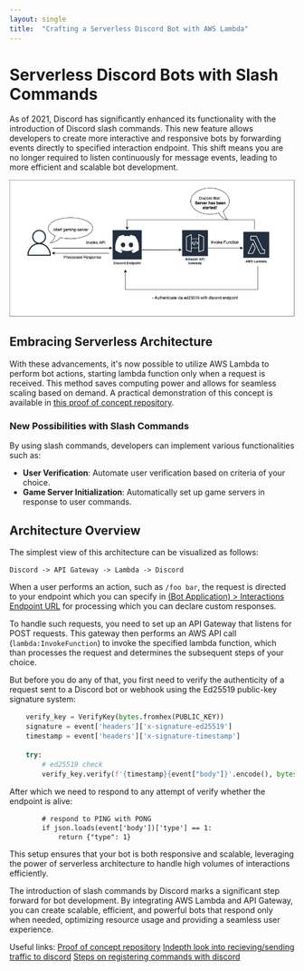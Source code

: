 ```yaml
---
layout: single
title:  "Crafting a Serverless Discord Bot with AWS Lambda"
---
```


# Serverless Discord Bots with Slash Commands

As of 2021, Discord has significantly enhanced its functionality with the introduction of Discord slash commands. This new feature allows developers to create more interactive and responsive bots by forwarding events directly to specified interaction endpoint. This shift means you are no longer required to listen continuously for message events, leading to more efficient and scalable bot development.

![Preview](./../assets/img/serverless-discord-architecture.png)

## Embracing Serverless Architecture

With these advancements, it's now possible to utilize AWS Lambda to perform bot actions, starting lambda function only when a request is received. This method saves computing power and allows for seamless scaling based on demand. A practical demonstration of this concept is available in [this proof of concept repository](https://github.com/maanisim/serverless-discord).

### New Possibilities with Slash Commands

By using slash commands, developers can implement various functionalities such as:
- **User Verification**: Automate user verification based on criteria of your choice.
- **Game Server Initialization**: Automatically set up game servers in response to user commands.

## Architecture Overview

The simplest view of this architecture can be visualized as follows:

```
Discord -> API Gateway -> Lambda -> Discord
```

When a user performs an action, such as `/foo bar`, the request is directed to your endpoint which you can specify in [(Bot Application) > Interactions Endpoint URL](https://discord.com/developers/applications) for processing which you can declare custom responses.

To handle such requests, you need to set up an API Gateway that listens for POST requests. This gateway then performs an AWS API call (`lambda:InvokeFunction`) to invoke the specified lambda function, which than processes the request and determines the subsequent steps of your choice.

But before you do any of that, you first need to verify the authenticity of a request sent to a Discord bot or webhook using the Ed25519 public-key signature system:
```py
    verify_key = VerifyKey(bytes.fromhex(PUBLIC_KEY))
    signature = event['headers']['x-signature-ed25519']
    timestamp = event['headers']['x-signature-timestamp']

    try:
        # ed25519 check
        verify_key.verify(f'{timestamp}{event["body"]}'.encode(), bytes.fromhex(signature))
```

After which we need to respond to any attempt of verify whether the endpoint is alive:
```
        # respond to PING with PONG
        if json.loads(event['body'])['type'] == 1:
            return {"type": 1}
```

This setup ensures that your bot is both responsive and scalable, leveraging the power of serverless architecture to handle high volumes of interactions efficiently.

The introduction of slash commands by Discord marks a significant step forward for bot development. By integrating AWS Lambda and API Gateway, you can create scalable, efficient, and powerful bots that respond only when needed, optimizing resource usage and providing a seamless user experience. 

Useful links:
[Proof of concept repository](https://github.com/maanisim/serverless-discord)
[Indepth look into recieving/sending traffic to discord](https://discord.com/developers/docs/interactions/receiving-and-responding#security-and-authorization)
[Steps on registering commands with discord](https://discord.com/developers/docs/interactions/application-commands#making-a-global-command
)

